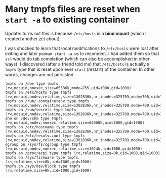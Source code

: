 # Many tmpfs files are reset when `start -a` to existing container

Update: turns out this is because `/etc/hosts` is a **bind mount** (which I created another zet about).

I was shocked to learn that local modifications to `/etc/hosts` were lost after exiting and later `podman start -a ws` to reconnect. I had added them so that `ssh` would do tab completion (which can also be accomplished in other ways). I discovered (after a friend told me) that `/etc/hosts` is actually a `tmpfs` type that is reset upon ever `start` (restart) of the container. In other words, changes are not persisted.

```
tmpfs on /dev type tmpfs (rw,nosuid,noexec,size=65536k,mode=755,uid=1000,gid=1000)
tmpfs on /etc/hosts type tmpfs (rw,nosuid,nodev,relatime,size=1302836k,nr_inodes=325709,mode=700,uid=1000,gid=1000)
tmpfs on /run/.containerenv type tmpfs (rw,nosuid,nodev,relatime,size=1302836k,nr_inodes=325709,mode=700,uid=1000,gid=1000)
tmpfs on /run/secrets type tmpfs (rw,nosuid,nodev,relatime,size=1302836k,nr_inodes=325709,mode=700,uid=1000,gid=1000)
shm on /dev/shm type tmpfs (rw,nosuid,nodev,noexec,relatime,size=64000k,uid=1000,gid=1000)
tmpfs on /etc/hostname type tmpfs (rw,nosuid,nodev,relatime,size=1302836k,nr_inodes=325709,mode=700,uid=1000,gid=1000)
tmpfs on /etc/resolv.conf type tmpfs (rw,nosuid,nodev,relatime,size=1302836k,nr_inodes=325709,mode=700,uid=1000,gid=1000)
cgroup on /sys/fs/cgroup type tmpfs (rw,nosuid,nodev,noexec,relatime,size=1024k,uid=1000,gid=1000)
tmpfs on /proc/acpi type tmpfs (ro,relatime,size=0k,uid=1000,gid=1000)
tmpfs on /sys/firmware type tmpfs (ro,relatime,size=0k,uid=1000,gid=1000)
tmpfs on /sys/dev/block type tmpfs (ro,relatime,size=0k,uid=1000,gid=1000)
```

